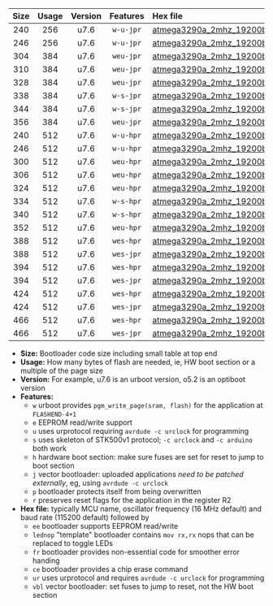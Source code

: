 |Size|Usage|Version|Features|Hex file|
|:-:|:-:|:-:|:-:|:--|
|240|256|u7.6|`w-u-jpr`|[atmega3290a_2mhz_19200bps_ur_vbl.hex](https://raw.githubusercontent.com/stefanrueger/urboot/main/bootloaders/atmega3290a/fcpu_2mhz/19200_bps/atmega3290a_2mhz_19200bps_ur_vbl.hex)|
|246|256|u7.6|`w-u-jpr`|[atmega3290a_2mhz_19200bps_lednop_ur_vbl.hex](https://raw.githubusercontent.com/stefanrueger/urboot/main/bootloaders/atmega3290a/fcpu_2mhz/19200_bps/atmega3290a_2mhz_19200bps_lednop_ur_vbl.hex)|
|304|384|u7.6|`weu-jpr`|[atmega3290a_2mhz_19200bps_ee_ur_vbl.hex](https://raw.githubusercontent.com/stefanrueger/urboot/main/bootloaders/atmega3290a/fcpu_2mhz/19200_bps/atmega3290a_2mhz_19200bps_ee_ur_vbl.hex)|
|310|384|u7.6|`weu-jpr`|[atmega3290a_2mhz_19200bps_ee_lednop_ur_vbl.hex](https://raw.githubusercontent.com/stefanrueger/urboot/main/bootloaders/atmega3290a/fcpu_2mhz/19200_bps/atmega3290a_2mhz_19200bps_ee_lednop_ur_vbl.hex)|
|328|384|u7.6|`weu-jpr`|[atmega3290a_2mhz_19200bps_ee_lednop_fr_ur_vbl.hex](https://raw.githubusercontent.com/stefanrueger/urboot/main/bootloaders/atmega3290a/fcpu_2mhz/19200_bps/atmega3290a_2mhz_19200bps_ee_lednop_fr_ur_vbl.hex)|
|338|384|u7.6|`w-s-jpr`|[atmega3290a_2mhz_19200bps_vbl.hex](https://raw.githubusercontent.com/stefanrueger/urboot/main/bootloaders/atmega3290a/fcpu_2mhz/19200_bps/atmega3290a_2mhz_19200bps_vbl.hex)|
|344|384|u7.6|`w-s-jpr`|[atmega3290a_2mhz_19200bps_lednop_vbl.hex](https://raw.githubusercontent.com/stefanrueger/urboot/main/bootloaders/atmega3290a/fcpu_2mhz/19200_bps/atmega3290a_2mhz_19200bps_lednop_vbl.hex)|
|356|384|u7.6|`weu-jpr`|[atmega3290a_2mhz_19200bps_ee_lednop_fr_ce_ur_vbl.hex](https://raw.githubusercontent.com/stefanrueger/urboot/main/bootloaders/atmega3290a/fcpu_2mhz/19200_bps/atmega3290a_2mhz_19200bps_ee_lednop_fr_ce_ur_vbl.hex)|
|240|512|u7.6|`w-u-hpr`|[atmega3290a_2mhz_19200bps_ur.hex](https://raw.githubusercontent.com/stefanrueger/urboot/main/bootloaders/atmega3290a/fcpu_2mhz/19200_bps/atmega3290a_2mhz_19200bps_ur.hex)|
|246|512|u7.6|`w-u-hpr`|[atmega3290a_2mhz_19200bps_lednop_ur.hex](https://raw.githubusercontent.com/stefanrueger/urboot/main/bootloaders/atmega3290a/fcpu_2mhz/19200_bps/atmega3290a_2mhz_19200bps_lednop_ur.hex)|
|300|512|u7.6|`weu-hpr`|[atmega3290a_2mhz_19200bps_ee_ur.hex](https://raw.githubusercontent.com/stefanrueger/urboot/main/bootloaders/atmega3290a/fcpu_2mhz/19200_bps/atmega3290a_2mhz_19200bps_ee_ur.hex)|
|306|512|u7.6|`weu-hpr`|[atmega3290a_2mhz_19200bps_ee_lednop_ur.hex](https://raw.githubusercontent.com/stefanrueger/urboot/main/bootloaders/atmega3290a/fcpu_2mhz/19200_bps/atmega3290a_2mhz_19200bps_ee_lednop_ur.hex)|
|324|512|u7.6|`weu-hpr`|[atmega3290a_2mhz_19200bps_ee_lednop_fr_ur.hex](https://raw.githubusercontent.com/stefanrueger/urboot/main/bootloaders/atmega3290a/fcpu_2mhz/19200_bps/atmega3290a_2mhz_19200bps_ee_lednop_fr_ur.hex)|
|334|512|u7.6|`w-s-hpr`|[atmega3290a_2mhz_19200bps.hex](https://raw.githubusercontent.com/stefanrueger/urboot/main/bootloaders/atmega3290a/fcpu_2mhz/19200_bps/atmega3290a_2mhz_19200bps.hex)|
|340|512|u7.6|`w-s-hpr`|[atmega3290a_2mhz_19200bps_lednop.hex](https://raw.githubusercontent.com/stefanrueger/urboot/main/bootloaders/atmega3290a/fcpu_2mhz/19200_bps/atmega3290a_2mhz_19200bps_lednop.hex)|
|352|512|u7.6|`weu-hpr`|[atmega3290a_2mhz_19200bps_ee_lednop_fr_ce_ur.hex](https://raw.githubusercontent.com/stefanrueger/urboot/main/bootloaders/atmega3290a/fcpu_2mhz/19200_bps/atmega3290a_2mhz_19200bps_ee_lednop_fr_ce_ur.hex)|
|388|512|u7.6|`wes-hpr`|[atmega3290a_2mhz_19200bps_ee.hex](https://raw.githubusercontent.com/stefanrueger/urboot/main/bootloaders/atmega3290a/fcpu_2mhz/19200_bps/atmega3290a_2mhz_19200bps_ee.hex)|
|388|512|u7.6|`wes-jpr`|[atmega3290a_2mhz_19200bps_ee_vbl.hex](https://raw.githubusercontent.com/stefanrueger/urboot/main/bootloaders/atmega3290a/fcpu_2mhz/19200_bps/atmega3290a_2mhz_19200bps_ee_vbl.hex)|
|394|512|u7.6|`wes-hpr`|[atmega3290a_2mhz_19200bps_ee_lednop.hex](https://raw.githubusercontent.com/stefanrueger/urboot/main/bootloaders/atmega3290a/fcpu_2mhz/19200_bps/atmega3290a_2mhz_19200bps_ee_lednop.hex)|
|394|512|u7.6|`wes-jpr`|[atmega3290a_2mhz_19200bps_ee_lednop_vbl.hex](https://raw.githubusercontent.com/stefanrueger/urboot/main/bootloaders/atmega3290a/fcpu_2mhz/19200_bps/atmega3290a_2mhz_19200bps_ee_lednop_vbl.hex)|
|424|512|u7.6|`wes-hpr`|[atmega3290a_2mhz_19200bps_ee_lednop_fr.hex](https://raw.githubusercontent.com/stefanrueger/urboot/main/bootloaders/atmega3290a/fcpu_2mhz/19200_bps/atmega3290a_2mhz_19200bps_ee_lednop_fr.hex)|
|424|512|u7.6|`wes-jpr`|[atmega3290a_2mhz_19200bps_ee_lednop_fr_vbl.hex](https://raw.githubusercontent.com/stefanrueger/urboot/main/bootloaders/atmega3290a/fcpu_2mhz/19200_bps/atmega3290a_2mhz_19200bps_ee_lednop_fr_vbl.hex)|
|466|512|u7.6|`wes-hpr`|[atmega3290a_2mhz_19200bps_ee_lednop_fr_ce.hex](https://raw.githubusercontent.com/stefanrueger/urboot/main/bootloaders/atmega3290a/fcpu_2mhz/19200_bps/atmega3290a_2mhz_19200bps_ee_lednop_fr_ce.hex)|
|466|512|u7.6|`wes-jpr`|[atmega3290a_2mhz_19200bps_ee_lednop_fr_ce_vbl.hex](https://raw.githubusercontent.com/stefanrueger/urboot/main/bootloaders/atmega3290a/fcpu_2mhz/19200_bps/atmega3290a_2mhz_19200bps_ee_lednop_fr_ce_vbl.hex)|

- **Size:** Bootloader code size including small table at top end
- **Usage:** How many bytes of flash are needed, ie, HW boot section or a multiple of the page size
- **Version:** For example, u7.6 is an urboot version, o5.2 is an optiboot version
- **Features:**
  + `w` urboot provides `pgm_write_page(sram, flash)` for the application at `FLASHEND-4+1`
  + `e` EEPROM read/write support
  + `u` uses urprotocol requiring `avrdude -c urclock` for programming
  + `s` uses skeleton of STK500v1 protocol; `-c urclock` and `-c arduino` both work
  + `h` hardware boot section: make sure fuses are set for reset to jump to boot section
  + `j` vector bootloader: uploaded applications *need to be patched externally*, eg, using `avrdude -c urclock`
  + `p` bootloader protects itself from being overwritten
  + `r` preserves reset flags for the application in the register R2
- **Hex file:** typically MCU name, oscillator frequency (16 MHz default) and baud rate (115200 default) followed by
  + `ee` bootloader supports EEPROM read/write
  + `lednop` "template" bootloader contains `mov rx,rx` nops that can be replaced to toggle LEDs
  + `fr` bootloader provides non-essential code for smoother error handing
  + `ce` bootloader provides a chip erase command
  + `ur` uses urprotocol and requires `avrdude -c urclock` for programming
  + `vbl` vector bootloader: set fuses to jump to reset, not the HW boot section
